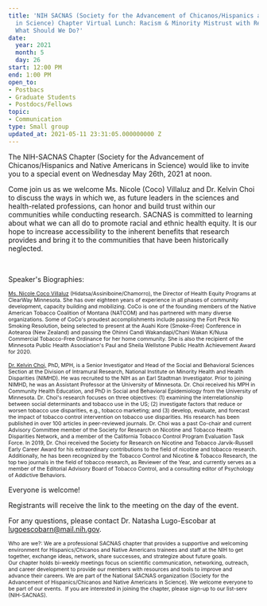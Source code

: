 ```yaml
---
title: 'NIH SACNAS (Society for the Advancement of Chicanos/Hispanics and Native Americans
  in Science) Chapter Virtual Lunch: Racism & Minority Mistrust with Research Institutions:
  What Should We Do?'
date:
  year: 2021
  month: 5
  day: 26
start: 12:00 PM
end: 1:00 PM
open_to:
- Postbacs
- Graduate Students
- Postdocs/Fellows
topic:
- Communication
type: Small group
updated_at: 2021-05-11 23:31:05.000000000 Z
---
```

The NIH-SACNAS Chapter (Society for the Advancement of
Chicanos/Hispanics and Native Americans in Science) would like to invite
you to a special event on Wednesday May 26th, 2021 at noon.

Come join us as we welcome Ms. Nicole (Coco) Villaluz and Dr. Kelvin
Choi to discuss the ways in which we, as future leaders in the sciences
and health-related professions, can honor and build trust within our
communities while conducting research. SACNAS is committed to learning
about what we can all do to promote racial and ethnic health equity. It
is our hope to increase accessibility to the inherent benefits that
research provides and bring it to the communities that have been
historically neglected.

 

Speaker\'s Biographies: 

<span style="font-size: 8pt;"><span style="text-decoration:
underline;">Ms. Nicole Coco Villaluz</span>
(Hidatsa/Assiniboine/Chamorro), the Director of Health Equity Programs
at ClearWay Minnesota. She has over eighteen years of experience in all
phases of community development, capacity building and mobilizing. CoCo
is one of the founding members of the Native American Tobacco Coalition
of Montana (NATCOM) and has partnered with many diverse organizations.
Some of CoCo's proudest accomplishments include passing the Fort Peck No
Smoking Resolution, being selected to present at the Auahi Kore
(Smoke-Free) Conference in Aotearoa (New Zealand) and passing the Ohinni
Candi Wakandapi/Chani Wakan K/Nusa Commercial Tobacco-Free Ordinance for
her home community. She is also the recipient of the Minnesota Public
Health Association's Paul and Sheila Wellstone Public Health Achievement
Award for 2020.</span>

<span style="font-size: 8pt;"><span style="text-decoration:
underline;">Dr. Kelvin Choi,</span> PhD, MPH, is a Senior Investigator
and Head of the Social and Behavioral Sciences Section at the Division
of Intramural Research, National Institute on Minority Health and Health
Disparities (NIMHD). He was recruited to the NIH as an Earl Stadtman
Investigator. Prior to joining NIMHD, he was an Assistant Professor at
the University of Minnesota. Dr. Choi received his MPH in Community
Health Education, and PhD in Social and Behavioral Epidemiology from the
University of Minnesota. Dr. Choi's research focuses on three
objectives: (1) examining the interrelationship between social
determinants and tobacco use in the US; (2) investigate factors that
reduce or worsen tobacco use disparities, e.g., tobacco marketing; and
(3) develop, evaluate, and forecast the impact of tobacco control
intervention on tobacco use disparities. His research has been published
in over 100 articles in peer-reviewed journals. Dr. Choi was a past
Co-chair and current Advisory Committee member of the Society for
Research on Nicotine and Tobacco Health Disparities Network, and a
member of the California Tobacco Control Program Evaluation Task Force.
In 2019, Dr. Choi received the Society for Research on Nicotine and
Tobacco Jarvik-Russell Early Career Award for his extraordinary
contributions to the field of nicotine and tobacco research.
Additionally, he has been recognized by the Tobacco Control and Nicotine
&amp; Tobacco Research, the top two journals in the field of tobacco
research, as Reviewer of the Year, and currently serves as a member of
the Editorial Advisory Board of Tobacco Control, and a consulting editor
of Psychology of Addictive Behaviors.</span>

Everyone is welcome! 

Registrants will receive the link to the meeting on the day of the
event.

For any questions, please contact Dr. Natasha Lugo-Escobar at
lugoescobarn@mail.nih.gov.  

<span style="font-size: 8pt;">Who are we?: We are a professional SACNAS
chapter that provides a supportive and welcoming environment for
Hispanics/Chicanos and Native Americans trainees and staff at the NIH to
get together, exchange ideas, network, share successes, and strategize
about future goals. Our chapter holds bi-weekly meetings focus on
scientific communication, networking, outreach, and career development
to provide our members with resources and tools to improve and
advance their careers. We are part of the National SACNAS organization
(Society for the Advancement of Hispanics/Chicanos and Native Americans
in Science). We welcome everyone to be part of our events.  If you are
interested in joining the chapter, please sign-up to our list-serv
(NIH-SACNAS). </span>

 

 

 
